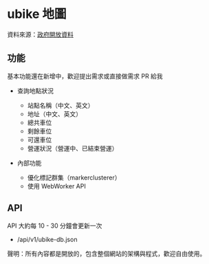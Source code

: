 # ubike 地圖

資料來源：[政府開放資料](http://data.ntpc.gov.tw/od/detail?oid=71CD1490-A2DF-4198-BEF1-318479775E8A)

## 功能

基本功能還在新增中，歡迎提出需求或直接做需求 PR 給我

  - 查詢地點狀況
    - 站點名稱（中文、英文）
    - 地址（中文、英文）
    - 總共車位
    - 剩餘車位
    - 可還車位
    - 營運狀況（營運中、已結束營運）

  - 內部功能
    - 優化標記群集（markerclusterer）
    - 使用 WebWorker API

## API

API 大約每 10 - 30 分鐘會更新一次

  - /api/v1/ubike-db.json

聲明：所有內容都是開放的，包含整個網站的架構與程式，歡迎自由使用。
